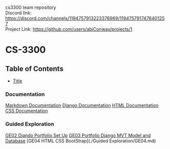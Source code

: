 cs3300 team repository <br />
Discord link: https://discord.com/channels/1194757913223376969/1194757917476401257 <br />
Project Link: https://github.com/users/abiConway/projects/1

# CS-3300

## Table of Contents
- [Title](#Contents-1)

### Documentation
[Markdown Documentation](./Documentation/Markdown.md)
[Django Documentation](./Documentation/Django.md)
[HTML Documentation](./Documentation/HTML.md)
[CSS Documentation](./Documentation/CSS.md)

### Guided Exploration 
[GE02 Djando Portfolio Set Up](./GuidedExploration/GE02.md)
[GE03 Portfolio Django MVT Model and Database](./GuidedExploration/GE03.md)
[GE04 HTML CSS BootStrap](./Guided Exploration/GE04.md)
